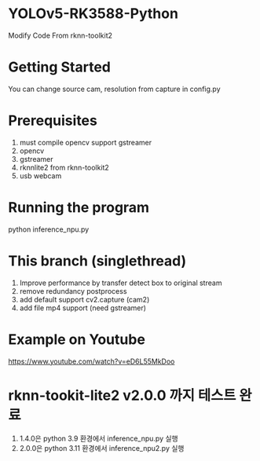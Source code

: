 # YOLOv5-RK3588-Python
Modify Code From rknn-toolkit2

# Getting Started
You can change source cam, resolution from capture in config.py

# Prerequisites
1. must compile opencv support gstreamer
2. opencv
3. gstreamer
4. rknnlite2 from rknn-toolkit2
5. usb webcam

# Running the program
python inference_npu.py

# This branch (singlethread)
1. Improve performance by transfer detect box to original stream
2. remove redundancy postprocess
3. add default support cv2.capture (cam2)
4. add file mp4 support (need gstreamer)

# Example on Youtube
https://www.youtube.com/watch?v=eD6L55MkDoo

# rknn-tookit-lite2 v2.0.0 까지 테스트 완료
1. 1.4.0은 python 3.9 환경에서 inference_npu.py 실행
2. 2.0.0은 python 3.11 환경에서 inference_npu2.py 실행